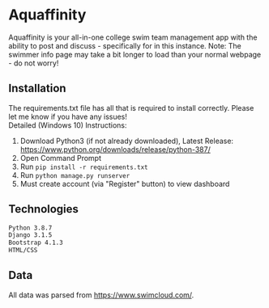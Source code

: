# Aquaffinity

Aquaffinity is your all-in-one college swim team management app with the ability to post and discuss - specifically for in this instance.
Note: The swimmer info page may take a bit longer to load than your normal webpage - do not worry!

## Installation

The requirements.txt file has all that is required to install correctly. Please let me know if you have any issues!
<br>
Detailed (Windows 10) Instructions:
  1. Download Python3 (if not already downloaded), Latest Release: https://www.python.org/downloads/release/python-387/
  2. Open Command Prompt
  3. Run ```pip install -r requirements.txt```
  4. Run ```python manage.py runserver```
  5. Must create account (via "Register" button) to view dashboard

## Technologies
```bash
Python 3.8.7
Django 3.1.5
Bootstrap 4.1.3
HTML/CSS
```
## Data
All data was parsed from https://www.swimcloud.com/.
